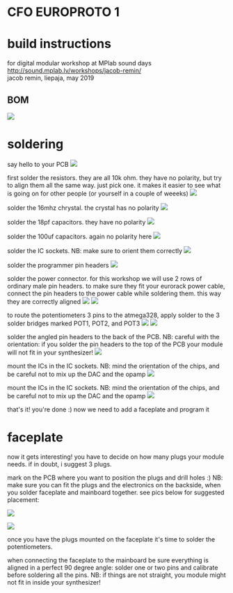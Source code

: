# CFO EUROPROTO 1
# build instructions
for digital modular workshop at MPlab sound days  
http://sound.mplab.lv/workshops/jacob-remin/  
jacob remin, liepaja, may 2019  

## BOM

![](photos/BOM.png)

# soldering

say hello to your PCB
![](photos/step01.png)

first solder the resistors. they are all 10k ohm. they have no polarity, but try to align them all the same way. just pick one. it makes it easier to see what is going on for other people (or yourself in a couple of weeeks)
![](photos/step02.png)

solder the 16mhz chrystal. the crystal has no polarity
![](photos/step03.png)

solder the 18pf capacitors. they have no polarity
![](photos/step04.png)

solder the 100uf capacitors. again no polarity here
![](photos/step05.png)

solder the IC sockets. NB: make sure to orient them correctly
![](photos/step06.png)

solder the programmer pin headers
![](photos/step07.png)

solder the power connector. for this workshop we will use 2 rows of ordinary male pin headers. to make sure they fit your eurorack power cable, connect the pin headers to the power cable while soldering them. this way they are correctly aligned
![](photos/step08A.png)
![](photos/step08B.png)

to route the potentiometers 3 pins to the atmega328, apply solder to the 3 solder bridges marked POT1, POT2, and POT3
![](photos/step09A.png)
![](photos/step09B.png)

solder the angled pin headers to the back of the PCB. NB: careful with the orientation: if you solder the pin headers to the top of the PCB your module will not fit in your synthesizer!
![](photos/step10.png)

mount the ICs in the IC sockets. NB: mind the orientation of the chips, and be careful not to mix up the DAC and the opamp
![](photos/step11.png)

mount the ICs in the IC sockets. NB: mind the orientation of the chips, and be careful not to mix up the DAC and the opamp
![](photos/step11.png)

that's it! you're done :) now we need to add a faceplate and program it

# faceplate

now it gets interesting! you have to decide on how many plugs your module needs. if in doubt, i suggest 3 plugs.

mark on the PCB where you want to position the plugs and drill holes :) NB: make sure you can fit the plugs and the electronics on the backside, when you solder faceplate and mainboard together. see pics below for suggested placement:

![](photos/faceplateSuggestedPlugPlacement.png)

![](photos/drilling.png)

once you have the plugs mounted on the faceplate it's time to solder the potentiometers.

when connecting the faceplate to the mainboard be sure everything is aligned in a perfect 90 degree angle: solder one or two pins and calibrate before soldering all the pins. NB: if things are not straight, you module might not fit in inside your synthesizer!

